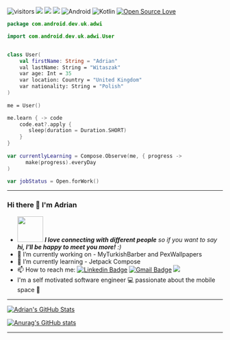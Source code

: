 ![visitors](https://visitor-badge.laobi.icu/badge?page_id=adrianwitaszak)
![](https://img.shields.io/github/followers/adrianwitaszak)
![](https://img.shields.io/github/stars/adrianwitaszak)
![](https://img.shields.io/github/watchers/adrianwitaszak)
![Android](https://img.shields.io/badge/-Android-black?style=flat&logo=android)
![Kotlin](https://img.shields.io/badge/-Kotlin-black?style=flat&logo=kotlin)
[![Open Source Love](https://badges.frapsoft.com/os/v1/open-source.svg?v=102)](https://github.com/ellerbrock/open-source-badge/)




```kotlin
package com.android.dev.uk.adwi

import com.android.dev.uk.adwi.User


class User(
    val firstName: String = "Adrian"
    val lastName: String = "Witaszak"
    var age: Int = 35
    var location: Country = "United Kingdom"
    var nationality: String = "Polish"
)   
   
me = User()

me.learn { -> code 
    code.eat?.apply {
       sleep(duration = Duration.SHORT)                      
    }
}
                   
var currentlyLearning = Compose.Observe(me, { progress ->
      make(progress).everyDay
)

var jobStatus = Open.forWork()

```
---------------

### Hi there 👋 I'm Adrian

- <img src="https://media.giphy.com/media/LnQjpWaON8nhr21vNW/giphy.gif" width="60"> <em><b>I love connecting with different people</b> so if you want to say <b>hi, I'll be happy to meet you more!</b> :)</em>
- 🔭 I’m currently working on - MyTurkishBarber and PexWallpapers
- 🌱 I’m currently learning - Jetpack Compose
- 📫 How to reach me: 
[![Linkedin Badge](https://img.shields.io/badge/-LinkedIn-blue?style=flat-square&logo=Linkedin&logoColor=white&link=https://www.linkedin.com/in/adrian-witaszak-860801176/)](https://www.linkedin.com/in/adrian-witaszak-860801176/)
[![Gmail Badge](https://img.shields.io/badge/-Gmail-c14438?style=flat-square&logo=Gmail&logoColor=white&link=mailto:adrianwitaszak@gmail.com)](mailto:adrianwitaszak@gmail.com)
[![](https://img.shields.io/twitter/url?style=social&url=https://twitter.com/adrianwita)](https://twitter.com/adrianwita)
- I'm a self motivated software engineer :computer: passionate about the mobile space :iphone:

---------------

<a href="https://github.com/adrianwitaszak">
  <img align="center" src="https://github-readme-stats.vercel.app/api/top-langs/?username=adimanwit&hide=c%2B%2B,c,matlab,assembly&title_color=6aa6f8&text_color=8a919a&icon_color=6aa6f8&bg_color=22272e" alt="Adrian's GitHub Stats" />
</a> 

[![Anurag's GitHub stats](https://github-readme-stats.vercel.app/api?username=adrianwitaszak)](https://github.com/anuraghazra/github-readme-stats)

--------------- 
